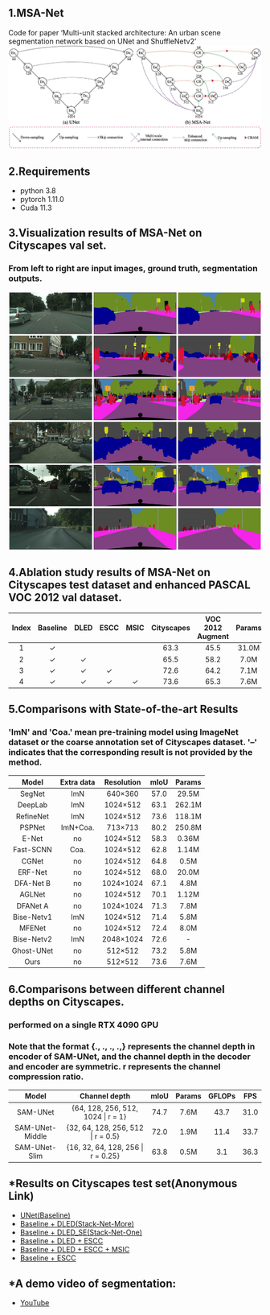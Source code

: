## 1.MSA-Net
Code for paper ‘Multi-unit stacked architecture: An urban scene segmentation network based on UNet and ShuffleNetv2’
![Image text](results/Fig.1.jpg)

## 2.Requirements
* python 3.8
* pytorch 1.11.0
* Cuda  11.3

## 3.Visualization results of MSA-Net on Cityscapes val set.
### From left to right are input images, ground truth, segmentation outputs.
![Image text](results/Fig.6.jpg)

## 4.Ablation study results of MSA-Net on Cityscapes test dataset and enhanced PASCAL VOC 2012 val dataset.
| Index | Baseline | DLED | ESCC | MSIC | Cityscapes | VOC 2012 Augment | Params |
|:-----:|:--------:|:----:|:----:|:----:|:----------:|:----------------:|:------:|
|   1   |     ✓    |      |      |      |    63.3    |       45.5       |  31.0M |
|   2   |     ✓    |   ✓  |      |      |    65.5    |       58.2       |  7.0M  |
|   3   |     ✓    |   ✓  |   ✓  |      |    72.6    |       64.2       |  7.1M  |
|   4   |     ✓    |   ✓  |   ✓  |   ✓  |    73.6    |       65.3       |  7.6M  |
## 5.Comparisons with State-of-the-art Results
### 'ImN' and 'Coa.' mean pre-training model using ImageNet dataset or the coarse annotation set of Cityscapes dataset. '–' indicates that the corresponding result is not provided by the method.
|    Model   | Extra data | Resolution | mIoU | Params |
|:----------:|:----------:|:----------:|:----:|:------:|
|   SegNet   |     ImN    |   640×360  | 57.0 |  29.5M |
|   DeepLab  |     ImN    |  1024×512  | 63.1 | 262.1M |
|  RefineNet |     ImN    |  1024×512  | 73.6 | 118.1M |
|   PSPNet   |  ImN+Coa.  |   713×713  | 80.2 | 250.8M |
|    E-Net   |     no     |  1024×512  | 58.3 |  0.36M |
|  Fast-SCNN |    Coa.    |  1024×512  | 62.8 |  1.14M |
|    CGNet   |     no     |  1024×512  | 64.8 |  0.5M  |
|   ERF-Net  |     no     |  1024×512  | 68.0 |  20.0M |
|  DFA-Net B |     no     |  1024×1024 | 67.1 |  4.8M  |
|   AGLNet   |     no     |  1024×512  | 70.1 |  1.12M |
|  DFANet A  |     no     |  1024×1024 | 71.3 |  7.8M  |
| Bise-Netv1 |     ImN    |  1024×512  | 71.4 |  5.8M  |
|   MFENet   |     no     |  1024×512  | 72.4 |  8.0M  |
| Bise-Netv2 |     ImN    |  2048×1024 | 72.6 |    -   |
| Ghost-UNet |     no     |   512×512  | 73.2 |  5.8M  |
|    Ours    |     no     |   512×512  | 73.6 |  7.6M  |

## 6.Comparisons between different channel depths on Cityscapes. 
### performed on a single RTX 4090 GPU
### Note that the format {., ., ., .,} represents the channel depth in encoder of SAM-UNet, and the channel depth in the decoder and encoder are symmetric. r represents the channel compression ratio.
|      Model      |            Channel depth           | mIoU | Params | GFLOPs |  FPS |
|:---------------:|:----------------------------------:|:----:|:------:|:------:|:----:|
|     SAM-UNet    | {64, 128, 256, 512, 1024 \| r = 1} | 74.7 |  7.6M  |  43.7  | 31.0 |
| SAM-UNet-Middle | {32, 64, 128, 256, 512 \| r = 0.5} | 72.0 |  1.9M  |  11.4  | 33.7 |
|  SAM-UNet-Slim  | {16, 32, 64, 128, 256 \| r = 0.25} | 63.8 |  0.5M  |   3.1  | 36.3 |
## *Results on Cityscapes test set(Anonymous Link)
* [UNet(Baseline)](https://www.cityscapes-dataset.com/anonymous-results/?id=98b31a77d61d1ec3c42412c7cb7291c75fbb1b382dbdb40983c92aa0420e0526)
* [Baseline + DLED(Stack-Net-More)](https://www.cityscapes-dataset.com/anonymous-results/?id=2578bf048dfc01c61d0fb3da8f95473f3329dff55ae071549d26eb56ecff9ea4)
* [Baseline + DLED_SE(Stack-Net-One)](https://www.cityscapes-dataset.com/anonymous-results/?id=620bd8e0bd92281f046c1748f60a7b3b9db5d7b5aae96bb89dde7001ad37c4b2)
* [Baseline + DLED + ESCC](https://www.cityscapes-dataset.com/anonymous-results/?id=417cea22d2b0a4c138c908cae163ddc496ef42420edf763a408aee50ea15a64d)
* [Baseline + DLED + ESCC + MSIC](https://www.cityscapes-dataset.com/anonymous-results/?id=a962c6795c460027641a810a627ec30a8c52a4868eff7bf8f5f50a1b940f6a1b)
* [Baseline + ESCC](https://www.cityscapes-dataset.com/anonymous-results/?id=2bca6283315dfe057235e9fca9707a329719a879e7fc0ac0089791ab8adbb394)
## *A demo video of segmentation:
* [YouTube](https://youtube.com/shorts/_H0DLRKsO7Q?feature=share)

